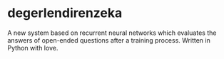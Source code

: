 # degerlendirenzeka
A new system based on recurrent neural networks which evaluates the answers of open-ended questions after a training process. Written in Python with love.
